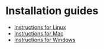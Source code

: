 # Installation guides

- [Instructions for Linux](installation/linux.md)
- [Instructions for Mac](installation/apple_silicon.md)
- [Instructions for Windows](installation/windows.md)